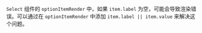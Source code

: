 `Select` 组件的 `optionItemRender` 中，如果 `item.label` 为空，可能会导致渲染错误。可以通过在 `optionItemRender` 中添加 `item.label || item.value` 来解决这个问题。
